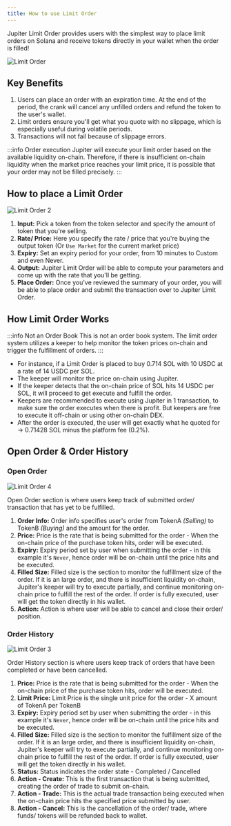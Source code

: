 ```yaml
---
title: How to use Limit Order
---
```


Jupiter Limit Order provides users with the simplest way to place limit orders on Solana and receive tokens directly in your wallet when the order is filled!

![Limit Order](/img/limit-order/limit-order.jpg)

## Key Benefits

1. Users can place an order with an expiration time. At the end of the period, the crank will cancel any unfilled orders and refund the token to the user's wallet.
2. Limit orders ensure you'll get what you quote with no slippage, which is especially useful during volatile periods.
3. Transactions will not fail because of slippage errors.

:::info Order execution
Jupiter will execute your limit order based on the available liquidity on-chain. Therefore, if there is insufficient on-chain liquidity when the market price reaches your limit price, it is possible that your order may not be filled precisely.
:::

## How to place a Limit Order

![Limit Order 2](/img/limit-order/limit-order2.png)

1. **Input:** Pick a token from the token selector and specify the amount of token that you're selling.
2. **Rate/ Price:** Here you specify the rate / price that you're buying the output token (Or `Use Market` for the current market price)
3. **Expiry:** Set an expiry period for your order, from 10 minutes to Custom and even Never.
4. **Output:** Jupiter Limit Order will be able to compute your parameters and come up with the rate that you'll be getting.
5. **Place Order:** Once you've reviewed the summary of your order, you will be able to place order and submit the transaction over to Jupiter Limit Order.

## How Limit Order Works

:::info Not an Order Book
This is not an order book system. The limit order system utilizes a keeper to help monitor the token prices on-chain and trigger the fulfillment of orders.
:::

- For instance, if a Limit Order is placed to buy 0.714 SOL with 10 USDC at a rate of 14 USDC per SOL.
- The keeper will monitor the price on-chain using Jupiter.
- If the keeper detects that the on-chain price of SOL hits 14 USDC per SOL, it will proceed to get execute and fulfill the order.
- Keepers are recommended to execute using Jupiter in 1 transaction, to make sure the order executes when there is profit. But keepers are free to execute it off-chain or using other on-chain DEX.
- After the order is executed, the user will get exactly what he quoted for → 0.71428 SOL minus the platform fee (0.2%).

## Open Order & Order History

### Open Order
![Limit Order 4](/img/limit-order/limit-order4.png)

Open Order section is where users keep track of submitted order/ transaction that has yet to be fulfilled.

1. **Order Info:** Order info specifies user's order from TokenA *(Selling)* to TokenB *(Buying)* and the amount for the order.
2. **Price:** Price is the rate that is being submitted for the order - When the on-chain price of the purchase token hits, order will be executed.
3. **Expiry:** Expiry period set by user when submitting the order - in this example it's `Never`, hence order will be on-chain until the price hits and be executed.
4. **Filled Size:** Filled size is the section to monitor the fulfillment size of the order. If it is an large order, and there is insufficient liquidity on-chain, Jupiter's keeper will try to execute partially, and continue monitoring on-chain price to fulfill the rest of the order. If order is fully executed, user will get the token directly in his wallet.
5. **Action:** Action is where user will be able to cancel and close their order/ position.

### Order History
![Limit Order 3](/img/limit-order/limit-order3.png)

Order History section is where users keep track of orders that have been completed or have been cancelled.

1. **Price:** Price is the rate that is being submitted for the order - When the on-chain price of the purchase token hits, order will be executed.
2. **Limit Price:** Limit Price is the single unit price for the order - X amount of TokenA per TokenB
3. **Expiry:** Expiry period set by user when submitting the order - in this example it's `Never`, hence order will be on-chain until the price hits and be executed.
4. **Filled Size:** Filled size is the section to monitor the fulfillment size of the order. If it is an large order, and there is insufficient liquidity on-chain, Jupiter's keeper will try to execute partially, and continue monitoring on-chain price to fulfill the rest of the order. If order is fully executed, user will get the token directly in his wallet.
5. **Status:** Status indicates the order state - Completed / Cancelled
6. **Action - Create:** This is the first transaction that is being submitted, creating the order of trade to submit on-chain.
7. **Action - Trade:** This is the actual trade transaction being executed when the on-chain price hits the specified price submitted by user.
8. **Action - Cancel:** This is the cancellation of the order/ trade, where funds/ tokens will be refunded back to wallet.